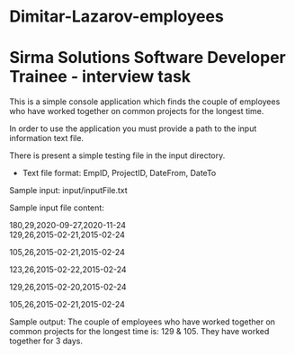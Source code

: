 # Dimitar-Lazarov-employees
# Sirma Solutions Software Developer Trainee - interview task

This is a simple console application which finds the couple of employees who have worked together on common projects for the longest time.

In order to use the application you must provide a path to the input information text file.

There is present a simple testing file in the input directory.

* Text file format: 
EmpID, ProjectID, DateFrom, DateTo

Sample input:
input/inputFile.txt

Sample input file content: 

180,29,2020-09-27,2020-11-24  
129,26,2015-02-21,2015-02-24  

105,26,2015-02-21,2015-02-24 

123,26,2015-02-22,2015-02-24 

129,26,2015-02-20,2015-02-24 

105,26,2015-02-21,2015-02-24 


Sample output:
The couple of employees who have worked together on common projects for the longest time is: 129 & 105. They have worked together for 3 days.
